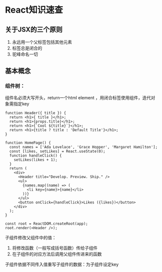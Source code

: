 # React知识速查

## 关于JSX的三个原则

1. 永远用一个父标签包括其他元素
2. 标签总是闭合的
3. 驼峰命名一切

## 基本概念

### 组件树：

组件名必须大写开头，return一个html element ，用闭合标签使用组件，迭代对象需指定key

```react
function Header({ title }) {
  return <h1>{ title }</h1>;
  return <h1>{props.title}</h1>;
  return <h1>{`Cool ${title}`}</h1>;
  return <h1>{title ? title : 'Default Title'}</h1>;
}
 
function HomePage() {
  const names = ['Ada Lovelace', 'Grace Hopper', 'Margaret Hamilton'];
  const [likes, setLikes] = React.useState(0);
  function handleClick() {
    setLikes(likes + 1);
  }
  return (
    <div>
      <Header title="Develop. Preview. Ship." />
      <ul>
        {names.map((name) => (
          <li key={name}>{name}</li>
        ))}
      </ul>
      <button onClick={handleClick}>Likes ({likes})</button>
    </div>
  );
}
 
const root = ReactDOM.createRoot(app);
root.render(<Header />);
```

子组件修改父组件中的值：

1. 将修改函数（一般写成括号函数）传给子组件
2. 在子组件的对应方法后调用父组件传进来的函数

子组件依据不同传入值重写子组件的数据：为子组件设定key